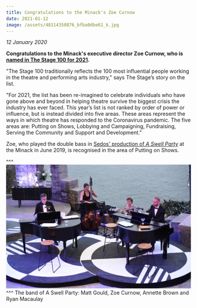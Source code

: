 ```yaml
---
title: Congratulations to the Minack's Zoe Curnow
date: 2021-01-12
image: /assets/48114350876_bfba0dbe61_k.jpg
---
```

*12 January 2020*

**Congratulations to the Minack's executive director Zoe Curnow, who is [named in The Stage 100 for 2021](https://www.thestage.co.uk/awards/the-stage-100-2020).**

"The Stage 100 traditionally reflects the 100 most influential people working in the theatre and performing arts industry," says The Stage’s story on the list.

"For 2021, the list has been re-imagined to celebrate individuals who have gone above and beyond in helping theatre survive the biggest crisis the industry has ever faced. This year’s list is not ranked by order of power or influence, but is instead divided into five areas. These areas represent the ways in which theatre has responded to the Coronavirus pandemic. The five areas are: Putting on Shows, Lobbying and Campaigning, Fundraising, Serving the Community and Support and Development."

Zoe, who played the double bass in [Sedos' production of *A Swell Party*](https://sedos.co.uk/shows/2019-a-swell-party) at the Minack in June 2019, is recognised in the area of Putting on Shows.

^^^
![](/assets/48114350876_bfba0dbe61_k.jpg)
^^^ The band of A Swell Party: Matt Gould, Zoe Curnow, Annette Brown and Ryan Macaulay
